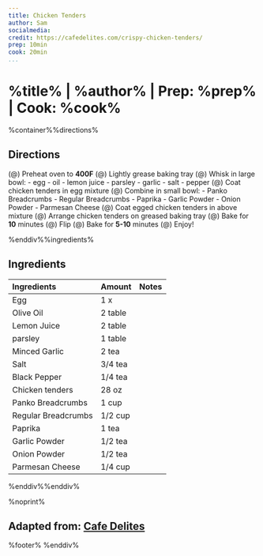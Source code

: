 ```yaml
---
title: Chicken Tenders
author: Sam
socialmedia:
credit: https://cafedelites.com/crispy-chicken-tenders/
prep: 10min
cook: 20min
...
```


# %title% | %author% | Prep: %prep% | Cook: %cook%

%container%%directions%
## Directions
(@) Preheat oven to **400F**
(@) Lightly grease baking tray
(@) Whisk in large bowl:
    - egg
    - oil
    - lemon juice
    - parsley
    - garlic
    - salt
    - pepper
(@) Coat chicken tenders in egg mixture
(@) Combine in small bowl:
    - Panko Breadcrumbs
    - Regular Breadcrumbs
    - Paprika
    - Garlic Powder
    - Onion Powder
    - Parmesan Cheese
(@) Coat egged chicken tenders in above mixture
(@) Arrange chicken tenders on greased baking tray
(@) Bake for **10** minutes
(@) Flip
(@) Bake for **5-10** minutes
(@) Enjoy!

%enddiv%%ingredients%

## Ingredients
| Ingredients | Amount | Notes |
| :--------- | :---- | :--- |
| Egg | 1 x |  |
| Olive Oil | 2 table |  |
| Lemon Juice | 2 table |  |
| parsley | 1 table |  |
| Minced Garlic | 2 tea |  |
| Salt | 3/4 tea |  |
| Black Pepper | 1/4 tea |  |
| Chicken tenders | 28 oz |  |
| Panko Breadcrumbs | 1 cup |  |
| Regular Breadcrumbs | 1/2 cup |  |
| Paprika | 1 tea |  |
| Garlic Powder | 1/2 tea |  |
| Onion Powder | 1/2 tea |  |
| Parmesan Cheese | 1/4 cup |  |
%enddiv%%enddiv%

%noprint%
## Adapted from: [Cafe Delites](%credit%)
%footer%
%enddiv%

